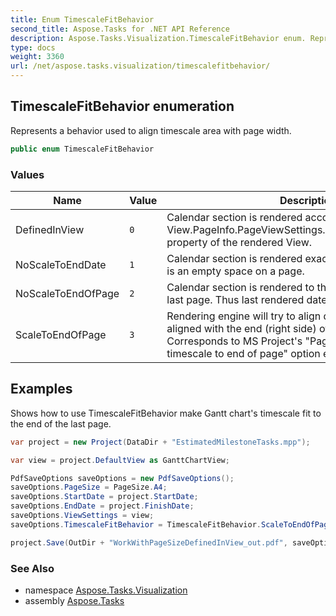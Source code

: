 ```yaml
---
title: Enum TimescaleFitBehavior
second_title: Aspose.Tasks for .NET API Reference
description: Aspose.Tasks.Visualization.TimescaleFitBehavior enum. Represents a behavior used to align timescale area with page width
type: docs
weight: 3360
url: /net/aspose.tasks.visualization/timescalefitbehavior/
---
```

## TimescaleFitBehavior enumeration

Represents a behavior used to align timescale area with page width.

```csharp
public enum TimescaleFitBehavior
```

### Values

| Name | Value | Description |
| --- | --- | --- |
| DefinedInView | `0` | Calendar section is rendered according to View.PageInfo.PageViewSettings.FitTimescaleToEndOfPage property of the rendered View. |
| NoScaleToEndDate | `1` | Calendar section is rendered exactly to EndDate, even there is an empty space on a page. |
| NoScaleToEndOfPage | `2` | Calendar section is rendered to the end (right side) of the last page. Thus last rendered date may exceed EndDate. |
| ScaleToEndOfPage | `3` | Rendering engine will try to align dates so that EndDate is aligned with the end (right side) of the last page. Corresponds to MS Project's "Page Setup \ View \ Fit timescale to end of page" option enabled. |

## Examples

Shows how to use TimescaleFitBehavior make Gantt chart's timescale fit to the end of the last page.

```csharp
var project = new Project(DataDir + "EstimatedMilestoneTasks.mpp");

var view = project.DefaultView as GanttChartView;

PdfSaveOptions saveOptions = new PdfSaveOptions();
saveOptions.PageSize = PageSize.A4;
saveOptions.StartDate = project.StartDate;
saveOptions.EndDate = project.FinishDate;
saveOptions.ViewSettings = view;
saveOptions.TimescaleFitBehavior = TimescaleFitBehavior.ScaleToEndOfPage;

project.Save(OutDir + "WorkWithPageSizeDefinedInView_out.pdf", saveOptions);
```

### See Also

* namespace [Aspose.Tasks.Visualization](../../aspose.tasks.visualization/)
* assembly [Aspose.Tasks](../../)



